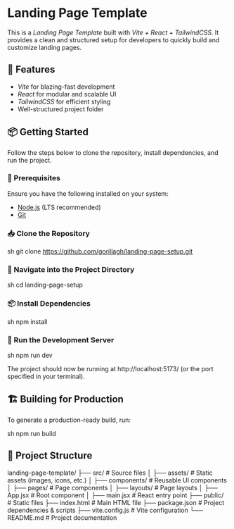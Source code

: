 # Landing Page Template

This is a *Landing Page Template* built with *Vite + React + TailwindCSS*. It provides a clean and structured setup for developers to quickly build and customize landing pages.

## 🚀 Features

- *Vite* for blazing-fast development
- *React* for modular and scalable UI
- *TailwindCSS* for efficient styling
- Well-structured project folder

## 📦 Getting Started

Follow the steps below to clone the repository, install dependencies, and run the project.

### 🔹 Prerequisites

Ensure you have the following installed on your system:

- [Node.js](https://nodejs.org/) (LTS recommended)
- [Git](https://git-scm.com/)

### 📥 Clone the Repository

sh
git clone https://github.com/gorillagh/landing-page-setup.git


### 📂 Navigate into the Project Directory

sh
cd landing-page-setup


### 📦 Install Dependencies

sh
npm install


### 🚀 Run the Development Server

sh
npm run dev


The project should now be running at http://localhost:5173/ (or the port specified in your terminal).

## 🏗️ Building for Production

To generate a production-ready build, run:

sh
npm run build


## 📄 Project Structure


landing-page-template/
├── src/                 # Source files
│   ├── assets/          # Static assets (images, icons, etc.)
│   ├── components/      # Reusable UI components
│   ├── pages/           # Page components
│   ├── layouts/           # Page layouts
│   ├── App.jsx          # Root component
│   ├── main.jsx         # React entry point
├── public/              # Static files
├── index.html           # Main HTML file
├── package.json         # Project dependencies & scripts
├── vite.config.js       # Vite configuration
└── README.md            # Project documentation